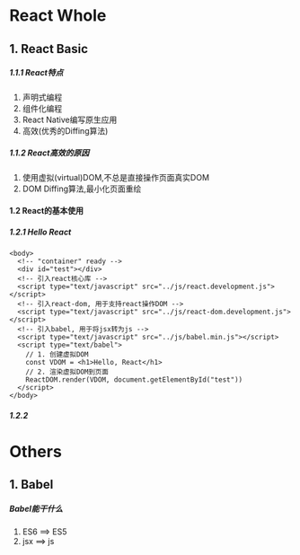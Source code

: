 # React Whole

## 1. React Basic

##### 1.1.1 React特点

1. 声明式编程
2. 组件化编程
3. React Native编写原生应用
4. 高效(优秀的Diffing算法)

##### 1.1.2 React高效的原因

1. 使用虚拟(virtual)DOM,不总是直接操作页面真实DOM
2. DOM Diffing算法,最小化页面重绘

#### 1.2 React的基本使用

##### 1.2.1 Hello React

``` react
<body>
  <!-- "container" ready -->
  <div id="test"></div>
  <!-- 引入react核心库 -->
  <script type="text/javascript" src="../js/react.development.js"></script>
  <!-- 引入react-dom, 用于支持react操作DOM -->
  <script type="text/javascript" src="../js/react-dom.development.js"></script>
  <!-- 引入babel, 用于将jsx转为js -->
  <script type="text/javascript" src="../js/babel.min.js"></script>
  <script type="text/babel">
    // 1. 创建虚拟DOM
    const VDOM = <h1>Hello, React</h1>
    // 2. 渲染虚拟DOM到页面
    ReactDOM.render(VDOM, document.getElementById("test"))
  </script>
</body>
```



##### 1.2.2 



# Others

## 1. Babel

##### Babel能干什么

1. ES6 ==> ES5
2. jsx ==> js

